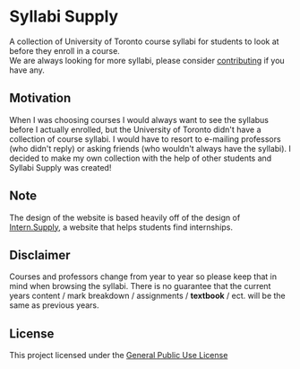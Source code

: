# Syllabi Supply
A collection of University of Toronto course syllabi for students to look at before they enroll in a course.  
We are always looking for more syllabi, please consider [contributing](https://www.dropbox.com/request/KoYQZNyT43EJxBvRPc4P) if you have any.

## Motivation
When I was choosing courses I would always want to see the syllabus before I actually enrolled, but the University of Toronto didn't have a collection of course syllabi. I would have to resort to e-mailing professors (who didn't reply) or asking friends (who wouldn't always have the syllabi). I decided to make my own collection with the help of other students and Syllabi Supply was created!

## Note
The design of the website is based heavily off of the design of [Intern.Supply](http://www.intern.supply/), a website that helps students find internships.

## Disclaimer
Courses and professors change from year to year so please keep that in mind when browsing the syllabi. There is no guarantee that the current years content / mark breakdown / assignments / **textbook** / ect. will be the same as previous years.

## License
This project licensed under the [General Public Use License](https://raw.githubusercontent.com/Frank-K/Syllabi-Supply/master/LICENCE)
